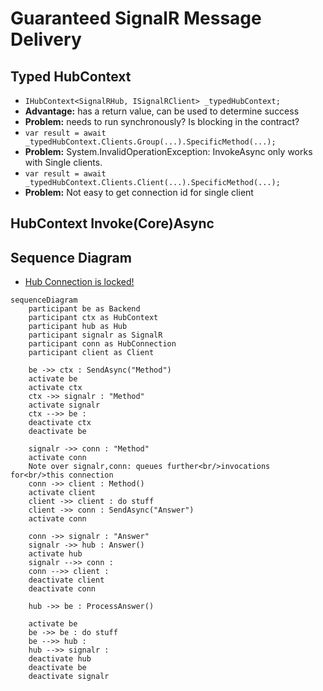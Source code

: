 # Guaranteed SignalR Message Delivery


## Typed HubContext

* `IHubContext<SignalRHub, ISignalRClient> _typedHubContext;`
* **Advantage:** has a return value, can be used to determine success
* **Problem:** needs to run synchronously? Is blocking in the contract?
* `var result = await _typedHubContext.Clients.Group(...).SpecificMethod(...);`
* **Problem:** System.InvalidOperationException: InvokeAsync only works with Single clients.
* `var result = await _typedHubContext.Clients.Client(...).SpecificMethod(...);`
* **Problem:** Not easy to get connection id for single client

## HubContext Invoke(Core)Async


## Sequence Diagram

* [Hub Connection is locked!](https://github.com/dotnet/aspnetcore/blob/888c71f7f2269b6e67a24924cef66228857236f3/src/SignalR/server/Core/src/HubConnectionContext.cs#L341)

```mermaid
sequenceDiagram
    participant be as Backend
    participant ctx as HubContext
    participant hub as Hub
    participant signalr as SignalR
    participant conn as HubConnection
    participant client as Client

    be ->> ctx : SendAsync("Method")
    activate be
    activate ctx
    ctx ->> signalr : "Method"
    activate signalr
    ctx -->> be : 
    deactivate ctx
    deactivate be

    signalr ->> conn : "Method"
    activate conn
    Note over signalr,conn: queues further<br/>invocations for<br/>this connection
    conn ->> client : Method()
    activate client
    client ->> client : do stuff
    client ->> conn : SendAsync("Answer")
    activate conn

    conn ->> signalr : "Answer"
    signalr ->> hub : Answer()
    activate hub
    signalr -->> conn : 
    conn -->> client : 
    deactivate client
    deactivate conn

    hub ->> be : ProcessAnswer()

    activate be
    be ->> be : do stuff
    be -->> hub : 
    hub -->> signalr : 
    deactivate hub
    deactivate be
    deactivate signalr
```